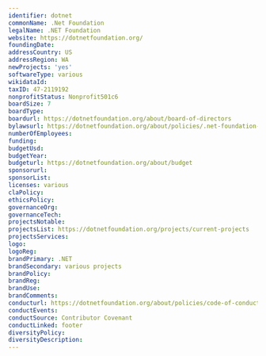 ```yaml
---
identifier: dotnet
commonName: .Net Foundation
legalName: .NET Foundation
website: https://dotnetfoundation.org/
foundingDate:
addressCountry: US
addressRegion: WA
newProjects: 'yes'
softwareType: various
wikidataId: 
taxID: 47-2119192
nonprofitStatus: Nonprofit501c6
boardSize: 7
boardType:
boardurl: https://dotnetfoundation.org/about/board-of-directors
bylawsurl: https://dotnetfoundation.org/about/policies/.net-foundation-bylaws
numberOfEmployees:
funding:
budgetUsd:
budgetYear:
budgeturl: https://dotnetfoundation.org/about/budget
sponsorurl:
sponsorList:
licenses: various
claPolicy:
ethicsPolicy:
governanceOrg:
governanceTech:
projectsNotable:
projectsList: https://dotnetfoundation.org/projects/current-projects
projectsServices:
logo:
logoReg:
brandPrimary: .NET
brandSecondary: various projects
brandPolicy: 
brandReg:
brandUse:
brandComments:
conducturl: https://dotnetfoundation.org/about/policies/code-of-conduct
conductEvents:
conductSource: Contributor Covenant
conductLinked: footer
diversityPolicy: 
diversityDescription:
---
```



